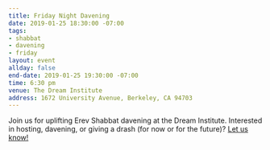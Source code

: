 ```yaml
---
title: Friday Night Davening
date: 2019-01-25 18:30:00 -07:00
tags:
- shabbat
- davening
- friday
layout: event
allday: false
end-date: 2019-01-25 19:30:00 -07:00
time: 6:30 pm
venue: The Dream Institute
address: 1672 University Avenue, Berkeley, CA 94703
---
```


Join us for uplifting Erev Shabbat davening at the Dream Institute. Interested in hosting, davening, or giving a drash (for now or for the future)? [Let us know!](mailto:info@minyandafna.org)